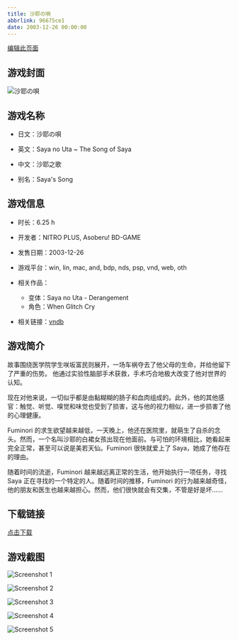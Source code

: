 ```yaml
---
title: 沙耶の唄
abbrlink: 96675ce1
date: 2003-12-26 00:00:00
---
```

[编辑此页面](https://github.com/ACG-3/ADV3-source/blob/main/source/_posts/games/%E6%B2%99%E8%80%B6%E3%81%AE%E5%94%84.md)

## 游戏封面

![沙耶の唄](https://pan.timero.xyz/d/onedrive/img_lib_001/%E6%B2%99%E8%80%B6%E3%81%AE%E5%94%84_cover.avif)


## 游戏名称

- 日文：沙耶の唄
- 英文：Saya no Uta ~ The Song of Saya
- 中文：沙耶之歌

- 别名：Saya's Song


## 游戏信息

- 时长：6.25 h
- 开发者：NITRO PLUS, Asoberu! BD-GAME
- 发售日期：2003-12-26
- 游戏平台：win, lin, mac, and, bdp, nds, psp, vnd, web, oth
- 相关作品：
   - 变体：Saya no Uta - Derangement
   - 角色：When Glitch Cry

- 相关链接：[vndb](https://vndb.org/v97)


## 游戏简介

故事围绕医学院学生咲坂富民则展开，一场车祸夺去了他父母的生命，并给他留下了严重的伤势。
他通过实验性脑部手术获救，手术巧合地极大改变了他对世界的认知。

现在对他来说，一切似乎都是由黏糊糊的肠子和血肉组成的。此外，他的其他感官：触觉、听觉、嗅觉和味觉也受到了损害，这与他的视力相似，进一步损害了他的心理健康。

Fuminori 的求生欲望越来越低，一天晚上，他还在医院里，就萌生了自杀的念头。然而，一个名叫沙耶的白裙女孩出现在他面前。与可怕的环境相比，她看起来完全正常，甚至可以说是美若天仙。Fuminori 很快就爱上了 Saya，她成了他存在的理由。

随着时间的流逝，Fuminori 越来越远离正常的生活，他开始执行一项任务，寻找 Saya 正在寻找的一个特定的人。随着时间的推移，Fuminori 的行为越来越奇怪，他的朋友和医生也越来越担心。然而，他们很快就会有交集，不管是好是坏......


## 下载链接

[点击下载](https://pan.timero.xyz/onedrive/adv_lib_001/%E6%B2%99%E8%80%B6%E3%81%AE%E5%94%84)


## 游戏截图


![Screenshot 1](https://pan.timero.xyz/d/onedrive/img_lib_001/%E6%B2%99%E8%80%B6%E3%81%AE%E5%94%84_Screenshot_1.avif)

![Screenshot 2](https://pan.timero.xyz/d/onedrive/img_lib_001/%E6%B2%99%E8%80%B6%E3%81%AE%E5%94%84_Screenshot_2.avif)

![Screenshot 3](https://pan.timero.xyz/d/onedrive/img_lib_001/%E6%B2%99%E8%80%B6%E3%81%AE%E5%94%84_Screenshot_3.avif)

![Screenshot 4](https://pan.timero.xyz/d/onedrive/img_lib_001/%E6%B2%99%E8%80%B6%E3%81%AE%E5%94%84_Screenshot_4.avif)

![Screenshot 5](https://pan.timero.xyz/d/onedrive/img_lib_001/%E6%B2%99%E8%80%B6%E3%81%AE%E5%94%84_Screenshot_5.avif)

